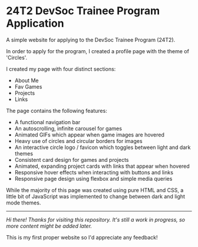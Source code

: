 # 24T2 DevSoc Trainee Program Application
A simple website for applying to the DevSoc Trainee Program (24T2).

In order to apply for the program, I created a profile page with the theme of 'Circles'.

I created my page with four distinct sections:
- About Me
- Fav Games
- Projects
- Links

The page contains the following features:
- A functional navigation bar
- An autoscrolling, infinite carousel for games
- Animated GIFs which appear when game images are hovered
- Heavy use of circles and circular borders for images
- An interactive circle logo / favicon which toggles between light and dark themes
- Consistent card design for games and projects
- Animated, expanding project cards with links that appear when hovered
- Responsive hover effects when interacting with buttons and links
- Responsive page design using flexbox and simple media queries
  
While the majority of this page was created using pure HTML and CSS, a little bit of JavaScript was implemented to change between dark and light mode themes.

___

_Hi there! Thanks for visiting this repository. It's still a work in progress, so more content might be added later._

This is my first proper website so I'd appreciate any feedback!
